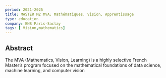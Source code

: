 ```yaml
---
period: 2021-2025
title: MASTER M2 MVA; Mathématiques, Vision, Apprentissage
type: education
company: ENS Paris-Saclay
tags: [ Vision,mathematics]
---
```


## Abstract

The MVA (Mathematics, Vision, Learning) is a highly selective French Master’s program focused on the mathematical foundations of data science, machine learning, and computer vision